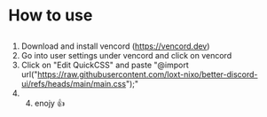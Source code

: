 # How to use

## 
1. Download and install vencord (https://vencord.dev)
2. Go into user settings under vencord and click on vencord
3. Click on "Edit QuickCSS" and paste "@import url("https://raw.githubusercontent.com/loxt-nixo/better-discord-ui/refs/heads/main/main.css");"
4. 4. enojy 👍
